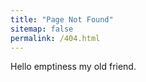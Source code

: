 ```yaml
---
title: "Page Not Found"
sitemap: false
permalink: /404.html
---
```


Hello emptiness my old friend.
